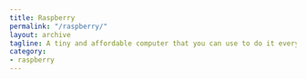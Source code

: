 ```yaml
---
title: Raspberry
permalink: "/raspberry/"
layout: archive
tagline: A tiny and affordable computer that you can use to do it everything!
category:
- raspberry
---
```


